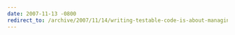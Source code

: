 ```yaml
---
date: 2007-11-13 -0800
redirect_to: /archive/2007/11/14/writing-testable-code-is-about-managing-complexity.aspx/
---
```

